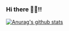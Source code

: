 ### Hi there 👋👋!!

[![Anurag's github stats](https://github-readme-stats.vercel.app/api?username=Sumin971013)](https://github.com/anuraghazra/github-readme-stats)


<!--
**Sumin971013/Sumin971013** is a ✨ _special_ ✨ repository because its `README.md` (this file) appears on your GitHub profile.

Here are some ideas to get you started:

- 🔭 I’m currently working on ...
- 🌱 I’m currently learning ...
- 👯 I’m looking to collaborate on ...
- 🤔 I’m looking for help with ...
- 💬 Ask me about ...
- 📫 How to reach me: ...
- 😄 Pronouns: ...
- ⚡ Fun fact: ...
-->
